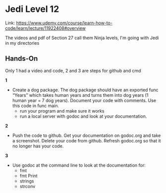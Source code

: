 # Jedi Level 12

Link: https://www.udemy.com/course/learn-how-to-code/learn/lecture/11922408#overview

The videos and pdf of Section 27 call them  Ninja levels, I'm going with Jedi in my directories

## Hands-On 

Only 1 had a video and code, 2 and 3 are steps for github and cmd

**1** 
- Create a dog package. The dog package should have an exported func “Years” which takes human years and turns them into dog years (1 human year = 7 dog years). Document your code with comments. Use this code in func main.
    - run your program and make sure it works
    - run a local server with godoc and look at your documentation.

**2** 
- Push the code to github. Get your documentation on godoc.org and take a screenshot. Delete
your code from github. Refresh godoc.org so that it no longer has your code.

**3** 
- Use godoc at the command line to look at the documentation for:
    - fmt
    - fmt Print
    - strings
    - strconv